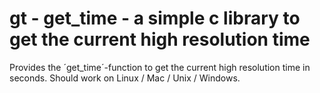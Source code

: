 # gt - get_time - a simple c library to get the current high resolution time 

Provides the ´get_time´-function to get the current high resolution time in
seconds. Should work on Linux / Mac / Unix / Windows.